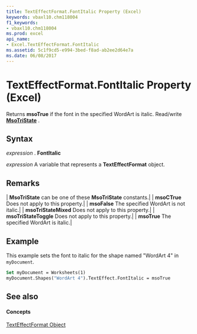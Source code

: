 ```yaml
---
title: TextEffectFormat.FontItalic Property (Excel)
keywords: vbaxl10.chm118004
f1_keywords:
- vbaxl10.chm118004
ms.prod: excel
api_name:
- Excel.TextEffectFormat.FontItalic
ms.assetid: 5c1f9cd5-e994-3bed-f8ad-ab2ee2d64e7a
ms.date: 06/08/2017
---
```



# TextEffectFormat.FontItalic Property (Excel)

Returns  **msoTrue** if the font in the specified WordArt is italic. Read/write **[MsoTriState](http://msdn.microsoft.com/library/2036cfc9-be7d-e05c-bec7-af05e3c3c515%28Office.15%29.aspx)** .


## Syntax

 _expression_ . **FontItalic**

 _expression_ A variable that represents a **TextEffectFormat** object.


## Remarks





| **MsoTriState** can be one of these **MsoTriState** constants.|
| **msoCTrue** Does not apply to this property.|
| **msoFalse** The specified WordArt is not italic.|
| **msoTriStateMixed** Does not apply to this property.|
| **msoTriStateToggle** Does not apply to this property.|
| **msoTrue** The specified WordArt is italic.|

## Example

This example sets the font to italic for the shape named "WordArt 4" in  `myDocument`.


```vb
Set myDocument = Worksheets(1) 
myDocument.Shapes("WordArt 4").TextEffect.FontItalic = msoTrue
```


## See also


#### Concepts


[TextEffectFormat Object](Excel.TextEffectFormat.md)

